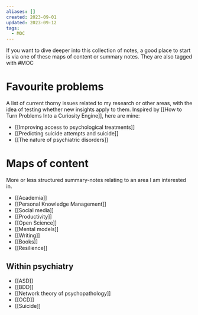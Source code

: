 ```yaml
---
aliases: []
created: 2023-09-01
updated: 2023-09-12
tags:
  - MOC
---
```

If you want to dive deeper into this collection of notes, a good place to start is via one of these maps of content or summary notes. They are also tagged with #MOC 
# Favourite problems
A list of current thorny issues related to my research or other areas, with the idea of testing whether new insights apply to them. Inspired by [[How to Turn Problems Into a Curiosity Engine]], here are mine:

- [[Improving access to psychological treatments]]
- [[Predicting suicide attempts and suicide]]
- [[The nature of psychiatric disorders]]

# Maps of content
More or less structured summary-notes relating to an area I am interested in.

- [[Academia]]
- [[Personal Knowledge Management]]
- [[Social media]]
- [[Productivity]]
- [[Open Science]]
- [[Mental models]]
- [[Writing]]
- [[Books]]
- [[Resilience]]

## Within psychiatry
- [[ASD]]
- [[BDD]]
- [[Network theory of psychopathology]]
- [[OCD]]
- [[Suicide]]
